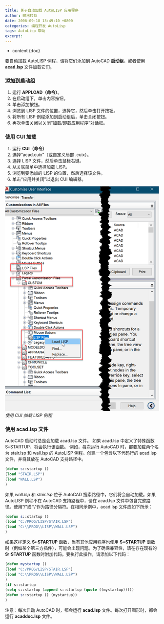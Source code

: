 ```yaml
---
title: 关于自动加载 AutoLISP 应用程序
author: 网格转载
date: 2006-09-18 13:49:10 +0800
categories: 编程开发 AutoLisp
tags: AutoLisp 帮助
excerpt: 
---
```

* content
{:toc}

要自动加载 AutoLISP 例程，请将它们添加到 AutoCAD **启动组**，或者使用 **acad.lsp** 文件加载它们。

### 添加到启动组
1. 运行 **APPLOAD（命令）**。
2. 在启动组下，单击内容按钮。
3. 单击添加按钮。
4. 浏览到 LISP 文件的位置，选择它，然后单击打开按钮。
5. 将所有 LISP 例程添加到启动组后，单击关闭按钮。
6. 再次单击关闭以关闭“加载/卸载应用程序”对话框。

### 使用 CUI 加载
1. 运行 **CUI（命令）**
2. 选择“acad.cuix”（或自定义局部 .cuix）。
3. 选择 LISP 文件，然后单击鼠标右键。
4. 从关联菜单中选择加载 LISP。
5. 浏览到要添加的 LISP 的位置，然后选择该文件。
6. 单击“应用并关闭”以退出 CUI 编辑器。

![](/img/2022/2022-09-21-14-40-37.png)
_使用 CUI 加载 LISP 例程_

### 使用 acad.lsp 文件
AutoCAD 启动时总是会加载 acad.lsp 文件。 如果 acad.lsp 中定义了特殊函数 S::STARTUP，将会执行该函数。
例如，每次运行 AutoCAD 时，都要加载两个名为 stair.lsp 和 wall.lsp 的 AutoLISP 例程。创建一个包含以下代码行的 acad.lsp 文件，并将其放在 AutoCAD 支持路径中。

```lisp
(defun s::startup ()
(load "STAIR.LSP")
(load "WALL.LSP")
)
```

如果 _wall.lsp_ 和 _stair.lsp_ 位于 AutoCAD 搜索路径中，它们将会自动加载。如果 AutoLISP 例程不在 AutoCAD 支持路径中，请在 acad.lsp 文件中包含完整路径。使用“/”或“\\”作为路径分隔符。在相同示例中，acad.lsp 文件应如下所示：

```lisp
(defun s::startup ()
(load "C:/PROG/LISP/STAIR.LSP")
(load "C:\\PROG\\LISP\\WALL.LSP")
)
```

如果这样定义 **S::STARTUP** 函数，当有其他应用程序也使用 **S::STARTUP** 函数时（例如某个第三方插件），可能会出现问题。为了确保兼容性，请在存在现有的 **S::STARTUP** 函数时附加代码。要执行此操作，请添加以下代码：

```lisp
(defun mystartup ()
(load "C:/PROG/LISP/STAIR.LSP")
(load "C:\\PROG\\LISP\\WALL.LSP")
)
(if s::startup
(setq s::startup (append s::startup (quote ((mystartup)))))
(defun s::startup () (mystartup))
)
```

注意：每次启动 AutoCAD 时，都会运行 **acad.lsp** 文件。每次打开图形时，都会运行 **acaddoc.lsp** 文件。